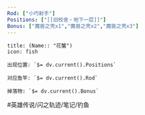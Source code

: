 ```yaml
---
Rod: ["小巧射手"]
Positions: ["[[旧校舍‧地下一层]]"]
Bonus: ["魔兽之壳x1","魔兽之壳x2","魔兽之壳x3"]
---
```

```ad-abstract
title: (Name:: "花蟹")
icon: fish

出现位置: `$= dv.current().Positions`

对应鱼竿: `$= dv.current().Rod`

掉落物: `$= dv.current().Bonus`

```
#英雄传说/闪之轨迹/笔记/钓鱼
